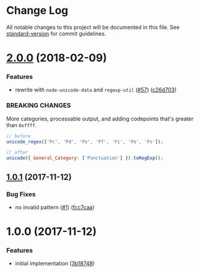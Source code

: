 ﻿# Change Log

All notable changes to this project will be documented in this file. See [standard-version](https://github.com/conventional-changelog/standard-version) for commit guidelines.

<a name="2.0.0"></a>
# [2.0.0](https://github.com/ikatyang/unicode-regex/compare/v1.0.1...v2.0.0) (2018-02-09)


### Features

* rewrite with `node-unicode-data` and `regexp-util` ([#57](https://github.com/ikatyang/unicode-regex/issues/57)) ([c26d703](https://github.com/ikatyang/unicode-regex/commit/c26d703))


### BREAKING CHANGES

More categories, processable output, and adding codepoints that's greater than `0xffff`.

```js
// before
unicode_regex(['Pc', 'Pd', 'Pe', 'Pf', 'Pi', 'Po', 'Ps']);

// after
unicode({ General_Category: ['Punctuation'] }).toRegExp();
```



<a name="1.0.1"></a>
## [1.0.1](https://github.com/ikatyang/unicode-regex/compare/v1.0.0...v1.0.1) (2017-11-12)


### Bug Fixes

* no invalid pattern ([#1](https://github.com/ikatyang/unicode-regex/issues/1)) ([fcc7caa](https://github.com/ikatyang/unicode-regex/commit/fcc7caa))



<a name="1.0.0"></a>
# 1.0.0 (2017-11-12)


### Features

* initial implementation ([3b18748](https://github.com/ikatyang/unicode-regex/commit/3b18748))
